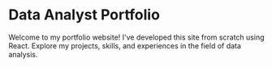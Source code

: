 # Data Analyst Portfolio

Welcome to my portfolio website! I've developed this site from scratch using React. Explore my projects, skills, and experiences in the field of data analysis.
